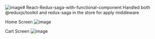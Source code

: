 ![image](https://github.com/goldenashok/React-Redux-saga-with-functional-component/assets/13637127/73b19000-952a-4245-8ba4-3828a2d0cb37)# React-Redux-saga-with-functional-component
Handled both @reduxjs/toolkit and redux-saga in the store for apply middleware

Home Screen
![image](https://github.com/goldenashok/React-Redux-saga-with-functional-component/assets/13637127/084827c3-d74d-4633-a939-43e7399f0798)


Cart Screen
![image](https://github.com/goldenashok/React-Redux-saga-with-functional-component/assets/13637127/a30975c3-3c76-4684-aba9-4825444bf31b)

